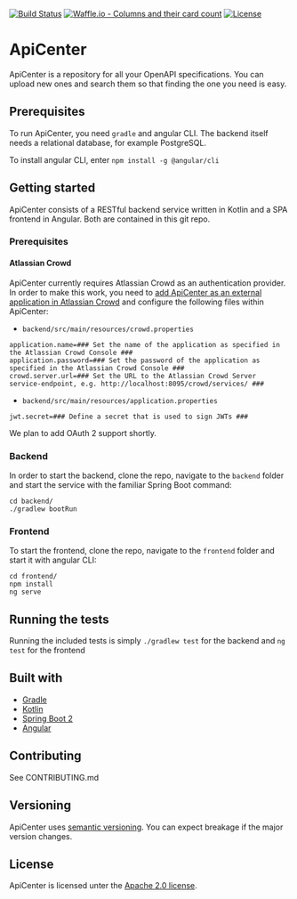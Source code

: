 [![Build Status](https://travis-ci.org/TNG/ApiCenter.svg?branch=master)](https://travis-ci.org/TNG/ApiCenter) [![Waffle.io - Columns and their card count](https://badge.waffle.io/TNG/ApiCenter.svg?columns=In%20Progress)](https://waffle.io/TNG/ApiCenter) [![License](https://img.shields.io/badge/License-Apache%202.0-blue.svg)](https://opensource.org/licenses/Apache-2.0)

# ApiCenter

ApiCenter is a repository for all your OpenAPI specifications. You can upload new ones and search them so that finding the one you need is easy.

## Prerequisites

To run ApiCenter, you need `gradle` and angular CLI. The backend itself needs a relational database, for example PostgreSQL.

To install angular CLI, enter `npm install -g @angular/cli`

## Getting started

ApiCenter consists of a RESTful backend service written in Kotlin and a SPA frontend in Angular. Both are contained in this git repo.

### Prerequisites
#### Atlassian Crowd
ApiCenter currently requires Atlassian Crowd as an authentication provider. In order to make this work, you need to [add ApiCenter
as an external application in Atlassian Crowd](https://confluence.atlassian.com/crowd/adding-an-application-18579591.html#AddinganApplication-add) and configure
the following files within ApiCenter:

- `backend/src/main/resources/crowd.properties`
```
application.name=### Set the name of the application as specified in the Atlassian Crowd Console ###
application.password=### Set the password of the application as specified in the Atlassian Crowd Console ###
crowd.server.url=### Set the URL to the Atlassian Crowd Server service-endpoint, e.g. http://localhost:8095/crowd/services/ ###
```

- `backend/src/main/resources/application.properties`
```
jwt.secret=### Define a secret that is used to sign JWTs ###
```

We plan to add OAuth 2 support shortly.

### Backend
In order to start the backend, clone the repo, navigate to the `backend` folder and start the service with the familiar Spring Boot command:
```
cd backend/
./gradlew bootRun
```

### Frontend
To start the frontend, clone the repo, navigate to the `frontend` folder and start it with angular CLI:
```
cd frontend/
npm install
ng serve
```

## Running the tests

Running the included tests is simply `./gradlew test` for the backend and `ng test` for the frontend

## Built with
- [Gradle](https://gradle.org/)
- [Kotlin](https://kotlinlang.org/)
- [Spring Boot 2](https://spring.io/projects/spring-boot)
- [Angular](https://angular.io/)

## Contributing
See CONTRIBUTING.md

## Versioning
ApiCenter uses [semantic versioning](https://semver.org/). You can expect breakage if the major version changes.

## License
ApiCenter is licensed unter the [Apache 2.0 license](https://github.com/tngtech/apicenter/LICENSE.md).
